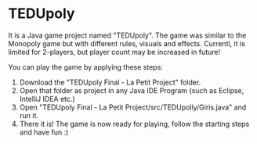 # TEDUpoly
It is a Java game project named "TEDUpoly". The game was similar to the Monopoly game but with different rules, visuals and effects. Currentl, it is limited for 2-players, but player count may be increased in future!

You can play the game by applying these steps:

1. Download the "TEDUpoly Final - La Petit Project" folder.
2. Open that folder as project in any Java IDE Program (such as Eclipse, IntelliJ IDEA etc.)
3. Open "TEDUpoly Final - La Petit Project/src/TEDUpolly/Giris.java" and run it.
4. There it is! The game is now ready for playing, follow the starting steps and have fun :)
